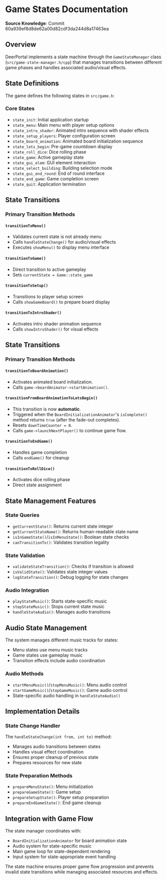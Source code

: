 # Game States Documentation

**Source Knowledge**: Commit 60a939ef8d8de62a00d82cdf3da244d8a17463ea

## Overview

DeerPortal implements a state machine through the `GameStateManager` class (`src/game-state-manager.h/cpp`) that manages transitions between different game phases and handles associated audio/visual effects.

## State Definitions

The game defines the following states in `src/game.h`:

### Core States
- `state_init`: Initial application startup
- `state_menu`: Main menu with player setup options
- `state_intro_shader`: Animated intro sequence with shader effects
- `state_setup_players`: Player configuration screen
- `state_board_animation`: Animated board initialization sequence
- `state_lets_begin`: Pre-game countdown display
- `state_roll_dice`: Dice rolling phase
- `state_game`: Active gameplay state
- `state_gui_elem`: GUI element interaction
- `state_select_building`: Building selection mode
- `state_gui_end_round`: End of round interface
- `state_end_game`: Game completion screen
- `state_quit`: Application termination

## State Transitions

### Primary Transition Methods

#### `transitionToMenu()`
- Validates current state is not already menu
- Calls `handleStateChange()` for audio/visual effects
- Executes `showMenu()` to display menu interface

#### `transitionToGame()`
- Direct transition to active gameplay
- Sets `currentState = Game::state_game`

#### `transitionToSetup()`
- Transitions to player setup screen
- Calls `showGameBoard()` to prepare board display

#### `transitionToIntroShader()`
- Activates intro shader animation sequence
- Calls `showIntroShader()` for visual effects

## State Transitions

### Primary Transition Methods

#### `transitionToBoardAnimation()`
- Activates animated board initialization.
- Calls `game->boardAnimator->startAnimation()`.

#### `transitionFromBoardAnimationToLetsBegin()`
- This transition is now **automatic**.
- Triggered when the `BoardInitializationAnimator`'s `isComplete()` method returns `true` (after the fade-out completes).
- Resets `downTimeCounter = 0`.
- Calls `game->launchNextPlayer()` to continue game flow.


#### `transitionToEndGame()`
- Handles game completion
- Calls `endGame()` for cleanup

#### `transitionToRollDice()`
- Activates dice rolling phase
- Direct state assignment

## State Management Features

### State Queries
- `getCurrentState()`: Returns current state integer
- `getCurrentStateName()`: Returns human-readable state name
- `isInGameState()`/`isInMenuState()`: Boolean state checks
- `canTransitionTo()`: Validates transition legality

### State Validation
- `validateStateTransition()`: Checks if transition is allowed
- `isValidState()`: Validates state integer values
- `logStateTransition()`: Debug logging for state changes

### Audio Integration
- `playStateMusic()`: Starts state-specific music
- `stopStateMusic()`: Stops current state music
- `handleStateAudio()`: Manages audio transitions

## Audio State Management

The system manages different music tracks for states:
- Menu states use menu music tracks
- Game states use gameplay music
- Transition effects include audio coordination

### Audio Methods
- `startMenuMusic()`/`stopMenuMusic()`: Menu audio control
- `startGameMusic()`/`stopGameMusic()`: Game audio control
- State-specific audio handling in `handleStateAudio()`

## Implementation Details

### State Change Handler
The `handleStateChange(int from, int to)` method:
- Manages audio transitions between states
- Handles visual effect coordination
- Ensures proper cleanup of previous state
- Prepares resources for new state

### State Preparation Methods
- `prepareMenuState()`: Menu initialization
- `prepareGameState()`: Game setup
- `prepareSetupState()`: Player setup preparation
- `prepareEndGameState()`: End game cleanup

## Integration with Game Flow

The state manager coordinates with:
- `BoardInitializationAnimator` for board animation state
- Audio system for state-specific music
- Main game loop for state-dependent rendering
- Input system for state-appropriate event handling

The state machine ensures proper game flow progression and prevents invalid state transitions while managing associated resources and effects.